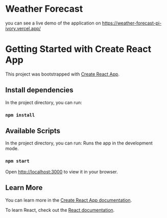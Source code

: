 # Weather Forecast
you can see a live demo of the application on https://weather-forecast-pi-ivory.vercel.app/ 

# Getting Started with Create React App

This project was bootstrapped with [Create React App](https://github.com/facebook/create-react-app).

## Install dependencies
In the project directory, you can run:
### `npm install`

## Available Scripts

In the project directory, you can run:
Runs the app in the development mode.

### `npm start`
Open [http://localhost:3000](http://localhost:3000) to view it in your browser.

## Learn More

You can learn more in the [Create React App documentation](https://facebook.github.io/create-react-app/docs/getting-started).

To learn React, check out the [React documentation](https://reactjs.org/).